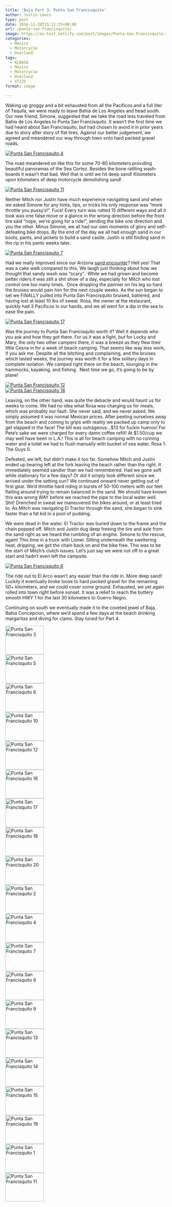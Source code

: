```yaml
---
title: 'Baja Part 3: Punta San Francisquito'
author: Justin Lewis
type: post
date: 2016-11-28T15:11:25+00:00
url: /punta-san-francisquito/
image: https://eu-test.netlify.com/post/images/Punta-San-Francisquito-1.jpg
categories:
  - Mexico
  - Motorcycle
  - Overland
tags:
  - KLR650
  - Mexico
  - Motorcycle
  - Overland
  - XT225
format: image

---
```

Waking up groggy and a bit exhausted from all the Pacificos and a full liter of Tequila, we were ready to leave Bahia de Los Angeles and head south. Our new friend, Simone, suggested that we take the road less traveled from Bahia de Los Angeles to Punta San Francisquito. It wasn’t the first time we had heard about San Francisquito, but had chosen to avoid it in prior years due to story after story of flat tires. Against our better judgement, we agreed and meandered our way through town onto hard packed gravel roads.

<div class="ngg-gallery-singlepic-image " style="">
  <a href="http://www.elevationupgrade.com/wp-content/gallery/punta-san-francisquito/Punta-San-Francisquito-4.jpg"
		     title=""
             data-src="http://www.elevationupgrade.com/wp-content/gallery/punta-san-francisquito/Punta-San-Francisquito-4.jpg"
             data-thumbnail="http://www.elevationupgrade.com/wp-content/gallery/punta-san-francisquito/thumbs/thumbs_Punta-San-Francisquito-4.jpg"
             data-image-id="407"
             data-title="Punta San Francisquito 4"
             data-description=""
             target='_self'
             class="ngg-fancybox" rel="0835718eb49797d37456adf1ea81bbda"> <img class="ngg-singlepic"
             src="http://www.elevationupgrade.com/wp-content/gallery/punta-san-francisquito/dynamic/Punta-San-Francisquito-4.jpg-nggid03407-ngg0dyn-0x0x100-00f0w010c010r110f110r010t010.jpg"
             alt="Punta San Francisquito 4"
             title="Punta San Francisquito 4"
 /> </a>
</div>

The road meandered on like this for some 70-80 kilometers providing beautiful panoramas of the Sea Cortez. Besides the bone rattling wash-boards it wasn’t that bad. Well that is until we hit deep sand! Kilometers upon kilometers of deep motorcycle demolishing sand!

<div class="ngg-gallery-singlepic-image " style="">
  <a href="http://www.elevationupgrade.com/wp-content/gallery/punta-san-francisquito/Punta-San-Francisquito-11.jpg"
		     title=""
             data-src="http://www.elevationupgrade.com/wp-content/gallery/punta-san-francisquito/Punta-San-Francisquito-11.jpg"
             data-thumbnail="http://www.elevationupgrade.com/wp-content/gallery/punta-san-francisquito/thumbs/thumbs_Punta-San-Francisquito-11.jpg"
             data-image-id="416"
             data-title="Punta San Francisquito 11"
             data-description=""
             target='_self'
             class="ngg-fancybox" rel="7f529a83aa63c3ee4d21f4415b00a41b"> <img class="ngg-singlepic"
             src="http://www.elevationupgrade.com/wp-content/gallery/punta-san-francisquito/dynamic/Punta-San-Francisquito-11.jpg-nggid03416-ngg0dyn-0x0x100-00f0w010c010r110f110r010t010.jpg"
             alt="Punta San Francisquito 11"
             title="Punta San Francisquito 11"
 /> </a>
</div>

<!--more-->

Neither Mitch nor Justin have much experience navigating sand and when we asked Simone for any hints, tips, or tricks his only response was “more throttle you pussy’s!”. Fuck! Every turn was rutted 15 different ways and all it took was one false move or a glance in the wrong direction before the front tire said “nope, we’re going for a ride!”, sending the bike one direction and you the other. Minus Simone, we all had our own moments of glory and self-defeating bike drops. By the end of the day we all had enough sand in our boots, pants, and jackets to build a sand castle. Justin is still finding sand in the rip in his pants weeks later.

<div class="ngg-gallery-singlepic-image " style="">
  <a href="http://www.elevationupgrade.com/wp-content/gallery/punta-san-francisquito/Punta-San-Francisquito-7.jpg"
		     title=""
             data-src="http://www.elevationupgrade.com/wp-content/gallery/punta-san-francisquito/Punta-San-Francisquito-7.jpg"
             data-thumbnail="http://www.elevationupgrade.com/wp-content/gallery/punta-san-francisquito/thumbs/thumbs_Punta-San-Francisquito-7.jpg"
             data-image-id="408"
             data-title="Punta San Francisquito 7"
             data-description=""
             target='_self'
             class="ngg-fancybox" rel="32408842fd77d68b64b1eda72e123229"> <img class="ngg-singlepic"
             src="http://www.elevationupgrade.com/wp-content/gallery/punta-san-francisquito/dynamic/Punta-San-Francisquito-7.jpg-nggid03408-ngg0dyn-0x0x100-00f0w010c010r110f110r010t010.jpg"
             alt="Punta San Francisquito 7"
             title="Punta San Francisquito 7"
 /> </a>
</div>

Had we really improved since our Arizona [sand encounter][1]? Hell yes! That was a cake walk compared to this. We laugh just thinking about how we thought that sandy wash was “scary”.  While we had grown and become better riders it was still a shit show of a day, especially for Mitch who lost control one too many times.  Once dropping the pannier on his leg so hard the bruises would pain him for the next couple weeks. As the sun began to set we FINALLY pulled into Punta San Francisquito bruised, battered, and having lost at least 10 lbs of sweat. Rosa, the owner at the restaurant, quickly had 3 Pacificos in our hands, and we all went for a dip in the sea to ease the pain.

<div class="ngg-gallery-singlepic-image " style="">
  <a href="http://www.elevationupgrade.com/wp-content/gallery/punta-san-francisquito/Punta-San-Francisquito-17.jpg"
		     title=""
             data-src="http://www.elevationupgrade.com/wp-content/gallery/punta-san-francisquito/Punta-San-Francisquito-17.jpg"
             data-thumbnail="http://www.elevationupgrade.com/wp-content/gallery/punta-san-francisquito/thumbs/thumbs_Punta-San-Francisquito-17.jpg"
             data-image-id="403"
             data-title="Punta San Francisquito 17"
             data-description=""
             target='_self'
             class="ngg-fancybox" rel="acd2ac801db653187c1a0277983eba0d"> <img class="ngg-singlepic"
             src="http://www.elevationupgrade.com/wp-content/gallery/punta-san-francisquito/dynamic/Punta-San-Francisquito-17.jpg-nggid03403-ngg0dyn-0x0x100-00f0w010c010r110f110r010t010.jpg"
             alt="Punta San Francisquito 17"
             title="Punta San Francisquito 17"
 /> </a>
</div>

Was the journey to Punta San Francisquito worth it? Well it depends who you ask and how they got there. For us it was a fight, but for Locky and Mary, the only two other campers there, it was a breeze as they flew their little Cesna in for a week of beach camping. That seems like way less work, if you ask me. Despite all the bitching and complaining, and the bruises which lasted weeks, the journey was worth it for a few solitary days in complete isolation. We camped right there on the beach, lounging in the hammocks, kayaking, and fishing.  Next time we go, it’s going to be by plane!

<div class="ngg-gallery-singlepic-image " style="">
  <a href="http://www.elevationupgrade.com/wp-content/gallery/punta-san-francisquito/Punta-San-Francisquito-12.jpg"
		     title=""
             data-src="http://www.elevationupgrade.com/wp-content/gallery/punta-san-francisquito/Punta-San-Francisquito-12.jpg"
             data-thumbnail="http://www.elevationupgrade.com/wp-content/gallery/punta-san-francisquito/thumbs/thumbs_Punta-San-Francisquito-12.jpg"
             data-image-id="401"
             data-title="Punta San Francisquito 12"
             data-description=""
             target='_self'
             class="ngg-fancybox" rel="4bfaf26ed43506c6e088e69e3184960c"> <img class="ngg-singlepic"
             src="http://www.elevationupgrade.com/wp-content/gallery/punta-san-francisquito/dynamic/Punta-San-Francisquito-12.jpg-nggid03401-ngg0dyn-0x0x100-00f0w010c010r110f110r010t010.jpg"
             alt="Punta San Francisquito 12"
             title="Punta San Francisquito 12"
 /> </a>
</div>

<div class="ngg-gallery-singlepic-image " style="">
  <a href="http://www.elevationupgrade.com/wp-content/gallery/punta-san-francisquito/Punta-San-Francisquito-18.jpg"
		     title=""
             data-src="http://www.elevationupgrade.com/wp-content/gallery/punta-san-francisquito/Punta-San-Francisquito-18.jpg"
             data-thumbnail="http://www.elevationupgrade.com/wp-content/gallery/punta-san-francisquito/thumbs/thumbs_Punta-San-Francisquito-18.jpg"
             data-image-id="404"
             data-title="Punta San Francisquito 18"
             data-description=""
             target='_self'
             class="ngg-fancybox" rel="6104b7a9bb6973549fb212f6553601ef"> <img class="ngg-singlepic"
             src="http://www.elevationupgrade.com/wp-content/gallery/punta-san-francisquito/dynamic/Punta-San-Francisquito-18.jpg-nggid03404-ngg0dyn-0x0x100-00f0w010c010r110f110r010t010.jpg"
             alt="Punta San Francisquito 18"
             title="Punta San Francisquito 18"
 /> </a>
</div>

Leaving, on the other hand, was quite the debacle and would haunt us for weeks to come. We had no idea what Rosa was charging us for meals, which was probably our fault. She never said, and we never asked. We simply assumed it was normal Mexican prices. After peeling ourselves away from the beach and coming to grips with reality we packed up camp only to get slapped in the face! The bill was outrageous…$13 for fuckin huevos! For Pete’s sake we were charged for every damn coffee refill! At $1.50/cup we may well have been in L.A.! This is all for beach camping with no running water and a toilet we had to flush manually with bucket of sea water. Rosa 1: The Guys 0.

Defeated, we left, but didn’t make it too far. Somehow Mitch and Justin ended up bearing left at the fork leaving the beach rather than the right. It immediately seemed sandier than we had remembered. Had we gone soft while stationary for a few days? Or did it simply look different since we arrived under the setting sun? We continued onward never getting out of first gear. We’d throttle hard riding in bursts of 50-100 meters with our feet flailing around trying to remain balanced in the sand. We should have known this was wrong WAY before we reached the pipe to the local water well. Shit! Drenched in sweat we maneuvered the bikes around, or at least tried to. As Mitch was navigating El Tractor through the sand, she began to sink faster than a fat kid in a pool of pudding.

We were dead in the water. El Tractor was buried down to the frame and the chain popped off. Mitch and Justin dug deep freeing the tire and axle from the sand right as we heard the rumbling of an engine. Simone to the rescue, again! This time in a truck with Lionel. Sitting underneath the sweltering heat, dripping, we got the chain back on and the bike free. This was to be the start of Mitch’s clutch issues. Let’s just say we were not off to a great start and hadn’t even left the campsite.

<div class="ngg-gallery-singlepic-image " style="">
  <a href="http://www.elevationupgrade.com/wp-content/gallery/punta-san-francisquito/Punta-San-Francisquito-6.jpg"
		     title=""
             data-src="http://www.elevationupgrade.com/wp-content/gallery/punta-san-francisquito/Punta-San-Francisquito-6.jpg"
             data-thumbnail="http://www.elevationupgrade.com/wp-content/gallery/punta-san-francisquito/thumbs/thumbs_Punta-San-Francisquito-6.jpg"
             data-image-id="399"
             data-title="Punta San Francisquito 6"
             data-description=""
             target='_self'
             class="ngg-fancybox" rel="efeec99ac538f8c6eeffddb02c10ba21"> <img class="ngg-singlepic"
             src="http://www.elevationupgrade.com/wp-content/gallery/punta-san-francisquito/dynamic/Punta-San-Francisquito-6.jpg-nggid03399-ngg0dyn-0x0x100-00f0w010c010r110f110r010t010.jpg"
             alt="Punta San Francisquito 6"
             title="Punta San Francisquito 6"
 /> </a>
</div>

The ride out to El Arco wasn’t any easier than the ride in. More deep sand! Luckily it eventually broke loose to hard packed gravel for the remaining 50+ kilometers, and we could cover some ground. Exhausted, we yet again rolled into town right before sunset. It was a relief to reach the buttery smooth HWY 1 for the last 30 kilometers to Guerro Negro.

Continuing on south we eventually made it to the coveted jewel of Baja, Bahia Concepcion, where we&#8217;d spend a few days at the beach drinking margaritas and diving for clams. Stay tuned for Part 4.

<div
	class="ngg-galleryoverview ngg-ajax-pagination-none"
	id="ngg-gallery-1437-1">
  <!-- Thumbnails -->
  
  <div id="ngg-image-0" class="ngg-gallery-thumbnail-box" >
    <div class="ngg-gallery-thumbnail">
      <a href="http://www.elevationupgrade.com/wp-content/gallery/punta-san-francisquito/Punta-San-Francisquito-3.jpg"
               title=""
               data-src="http://www.elevationupgrade.com/wp-content/gallery/punta-san-francisquito/Punta-San-Francisquito-3.jpg"
               data-thumbnail="http://www.elevationupgrade.com/wp-content/gallery/punta-san-francisquito/thumbs/thumbs_Punta-San-Francisquito-3.jpg"
               data-image-id="397"
               data-title="Punta San Francisquito 3"
               data-description=""
               data-image-slug="punta-san-francisquito-3-4"
               class="ngg-fancybox" rel="1437"> <img
                    title="Punta San Francisquito 3"
                    alt="Punta San Francisquito 3"
                    src="http://www.elevationupgrade.com/wp-content/gallery/punta-san-francisquito/thumbs/thumbs_Punta-San-Francisquito-3.jpg"
                    width="120"
                    height="90"
                    style="max-width:100%;"
 /> </a>
    </div>
  </div>
  
  <div id="ngg-image-1" class="ngg-gallery-thumbnail-box" >
    <div class="ngg-gallery-thumbnail">
      <a href="http://www.elevationupgrade.com/wp-content/gallery/punta-san-francisquito/Punta-San-Francisquito-5.jpg"
               title=""
               data-src="http://www.elevationupgrade.com/wp-content/gallery/punta-san-francisquito/Punta-San-Francisquito-5.jpg"
               data-thumbnail="http://www.elevationupgrade.com/wp-content/gallery/punta-san-francisquito/thumbs/thumbs_Punta-San-Francisquito-5.jpg"
               data-image-id="398"
               data-title="Punta San Francisquito 5"
               data-description=""
               data-image-slug="punta-san-francisquito-5-4"
               class="ngg-fancybox" rel="1437"> <img
                    title="Punta San Francisquito 5"
                    alt="Punta San Francisquito 5"
                    src="http://www.elevationupgrade.com/wp-content/gallery/punta-san-francisquito/thumbs/thumbs_Punta-San-Francisquito-5.jpg"
                    width="120"
                    height="90"
                    style="max-width:100%;"
 /> </a>
    </div>
  </div>
  
  <div id="ngg-image-2" class="ngg-gallery-thumbnail-box" >
    <div class="ngg-gallery-thumbnail">
      <a href="http://www.elevationupgrade.com/wp-content/gallery/punta-san-francisquito/Punta-San-Francisquito-6.jpg"
               title=""
               data-src="http://www.elevationupgrade.com/wp-content/gallery/punta-san-francisquito/Punta-San-Francisquito-6.jpg"
               data-thumbnail="http://www.elevationupgrade.com/wp-content/gallery/punta-san-francisquito/thumbs/thumbs_Punta-San-Francisquito-6.jpg"
               data-image-id="399"
               data-title="Punta San Francisquito 6"
               data-description=""
               data-image-slug="punta-san-francisquito-6-4"
               class="ngg-fancybox" rel="1437"> <img
                    title="Punta San Francisquito 6"
                    alt="Punta San Francisquito 6"
                    src="http://www.elevationupgrade.com/wp-content/gallery/punta-san-francisquito/thumbs/thumbs_Punta-San-Francisquito-6.jpg"
                    width="120"
                    height="90"
                    style="max-width:100%;"
 /> </a>
    </div>
  </div>
  
  <div id="ngg-image-3" class="ngg-gallery-thumbnail-box" >
    <div class="ngg-gallery-thumbnail">
      <a href="http://www.elevationupgrade.com/wp-content/gallery/punta-san-francisquito/Punta-San-Francisquito-10.jpg"
               title=""
               data-src="http://www.elevationupgrade.com/wp-content/gallery/punta-san-francisquito/Punta-San-Francisquito-10.jpg"
               data-thumbnail="http://www.elevationupgrade.com/wp-content/gallery/punta-san-francisquito/thumbs/thumbs_Punta-San-Francisquito-10.jpg"
               data-image-id="400"
               data-title="Punta San Francisquito 10"
               data-description=""
               data-image-slug="punta-san-francisquito-10-4"
               class="ngg-fancybox" rel="1437"> <img
                    title="Punta San Francisquito 10"
                    alt="Punta San Francisquito 10"
                    src="http://www.elevationupgrade.com/wp-content/gallery/punta-san-francisquito/thumbs/thumbs_Punta-San-Francisquito-10.jpg"
                    width="120"
                    height="90"
                    style="max-width:100%;"
 /> </a>
    </div>
  </div>
  
  <div id="ngg-image-4" class="ngg-gallery-thumbnail-box" >
    <div class="ngg-gallery-thumbnail">
      <a href="http://www.elevationupgrade.com/wp-content/gallery/punta-san-francisquito/Punta-San-Francisquito-12.jpg"
               title=""
               data-src="http://www.elevationupgrade.com/wp-content/gallery/punta-san-francisquito/Punta-San-Francisquito-12.jpg"
               data-thumbnail="http://www.elevationupgrade.com/wp-content/gallery/punta-san-francisquito/thumbs/thumbs_Punta-San-Francisquito-12.jpg"
               data-image-id="401"
               data-title="Punta San Francisquito 12"
               data-description=""
               data-image-slug="punta-san-francisquito-12-4"
               class="ngg-fancybox" rel="1437"> <img
                    title="Punta San Francisquito 12"
                    alt="Punta San Francisquito 12"
                    src="http://www.elevationupgrade.com/wp-content/gallery/punta-san-francisquito/thumbs/thumbs_Punta-San-Francisquito-12.jpg"
                    width="120"
                    height="90"
                    style="max-width:100%;"
 /> </a>
    </div>
  </div>
  
  <div id="ngg-image-5" class="ngg-gallery-thumbnail-box" >
    <div class="ngg-gallery-thumbnail">
      <a href="http://www.elevationupgrade.com/wp-content/gallery/punta-san-francisquito/Punta-San-Francisquito-16.jpg"
               title=""
               data-src="http://www.elevationupgrade.com/wp-content/gallery/punta-san-francisquito/Punta-San-Francisquito-16.jpg"
               data-thumbnail="http://www.elevationupgrade.com/wp-content/gallery/punta-san-francisquito/thumbs/thumbs_Punta-San-Francisquito-16.jpg"
               data-image-id="402"
               data-title="Punta San Francisquito 16"
               data-description=""
               data-image-slug="punta-san-francisquito-16-4"
               class="ngg-fancybox" rel="1437"> <img
                    title="Punta San Francisquito 16"
                    alt="Punta San Francisquito 16"
                    src="http://www.elevationupgrade.com/wp-content/gallery/punta-san-francisquito/thumbs/thumbs_Punta-San-Francisquito-16.jpg"
                    width="120"
                    height="90"
                    style="max-width:100%;"
 /> </a>
    </div>
  </div>
  
  <div id="ngg-image-6" class="ngg-gallery-thumbnail-box" >
    <div class="ngg-gallery-thumbnail">
      <a href="http://www.elevationupgrade.com/wp-content/gallery/punta-san-francisquito/Punta-San-Francisquito-17.jpg"
               title=""
               data-src="http://www.elevationupgrade.com/wp-content/gallery/punta-san-francisquito/Punta-San-Francisquito-17.jpg"
               data-thumbnail="http://www.elevationupgrade.com/wp-content/gallery/punta-san-francisquito/thumbs/thumbs_Punta-San-Francisquito-17.jpg"
               data-image-id="403"
               data-title="Punta San Francisquito 17"
               data-description=""
               data-image-slug="punta-san-francisquito-17-4"
               class="ngg-fancybox" rel="1437"> <img
                    title="Punta San Francisquito 17"
                    alt="Punta San Francisquito 17"
                    src="http://www.elevationupgrade.com/wp-content/gallery/punta-san-francisquito/thumbs/thumbs_Punta-San-Francisquito-17.jpg"
                    width="120"
                    height="90"
                    style="max-width:100%;"
 /> </a>
    </div>
  </div>
  
  <div id="ngg-image-7" class="ngg-gallery-thumbnail-box" >
    <div class="ngg-gallery-thumbnail">
      <a href="http://www.elevationupgrade.com/wp-content/gallery/punta-san-francisquito/Punta-San-Francisquito-18.jpg"
               title=""
               data-src="http://www.elevationupgrade.com/wp-content/gallery/punta-san-francisquito/Punta-San-Francisquito-18.jpg"
               data-thumbnail="http://www.elevationupgrade.com/wp-content/gallery/punta-san-francisquito/thumbs/thumbs_Punta-San-Francisquito-18.jpg"
               data-image-id="404"
               data-title="Punta San Francisquito 18"
               data-description=""
               data-image-slug="punta-san-francisquito-18-4"
               class="ngg-fancybox" rel="1437"> <img
                    title="Punta San Francisquito 18"
                    alt="Punta San Francisquito 18"
                    src="http://www.elevationupgrade.com/wp-content/gallery/punta-san-francisquito/thumbs/thumbs_Punta-San-Francisquito-18.jpg"
                    width="120"
                    height="90"
                    style="max-width:100%;"
 /> </a>
    </div>
  </div>
  
  <div id="ngg-image-8" class="ngg-gallery-thumbnail-box" >
    <div class="ngg-gallery-thumbnail">
      <a href="http://www.elevationupgrade.com/wp-content/gallery/punta-san-francisquito/Punta-San-Francisquito-20.jpg"
               title=""
               data-src="http://www.elevationupgrade.com/wp-content/gallery/punta-san-francisquito/Punta-San-Francisquito-20.jpg"
               data-thumbnail="http://www.elevationupgrade.com/wp-content/gallery/punta-san-francisquito/thumbs/thumbs_Punta-San-Francisquito-20.jpg"
               data-image-id="405"
               data-title="Punta San Francisquito 20"
               data-description=""
               data-image-slug="punta-san-francisquito-20-4"
               class="ngg-fancybox" rel="1437"> <img
                    title="Punta San Francisquito 20"
                    alt="Punta San Francisquito 20"
                    src="http://www.elevationupgrade.com/wp-content/gallery/punta-san-francisquito/thumbs/thumbs_Punta-San-Francisquito-20.jpg"
                    width="120"
                    height="90"
                    style="max-width:100%;"
 /> </a>
    </div>
  </div>
  
  <div id="ngg-image-9" class="ngg-gallery-thumbnail-box" >
    <div class="ngg-gallery-thumbnail">
      <a href="http://www.elevationupgrade.com/wp-content/gallery/punta-san-francisquito/Punta-San-Francisquito-2.jpg"
               title=""
               data-src="http://www.elevationupgrade.com/wp-content/gallery/punta-san-francisquito/Punta-San-Francisquito-2.jpg"
               data-thumbnail="http://www.elevationupgrade.com/wp-content/gallery/punta-san-francisquito/thumbs/thumbs_Punta-San-Francisquito-2.jpg"
               data-image-id="406"
               data-title="Punta San Francisquito 2"
               data-description=""
               data-image-slug="punta-san-francisquito-2-4"
               class="ngg-fancybox" rel="1437"> <img
                    title="Punta San Francisquito 2"
                    alt="Punta San Francisquito 2"
                    src="http://www.elevationupgrade.com/wp-content/gallery/punta-san-francisquito/thumbs/thumbs_Punta-San-Francisquito-2.jpg"
                    width="120"
                    height="90"
                    style="max-width:100%;"
 /> </a>
    </div>
  </div>
  
  <div id="ngg-image-10" class="ngg-gallery-thumbnail-box" >
    <div class="ngg-gallery-thumbnail">
      <a href="http://www.elevationupgrade.com/wp-content/gallery/punta-san-francisquito/Punta-San-Francisquito-4.jpg"
               title=""
               data-src="http://www.elevationupgrade.com/wp-content/gallery/punta-san-francisquito/Punta-San-Francisquito-4.jpg"
               data-thumbnail="http://www.elevationupgrade.com/wp-content/gallery/punta-san-francisquito/thumbs/thumbs_Punta-San-Francisquito-4.jpg"
               data-image-id="407"
               data-title="Punta San Francisquito 4"
               data-description=""
               data-image-slug="punta-san-francisquito-4-3"
               class="ngg-fancybox" rel="1437"> <img
                    title="Punta San Francisquito 4"
                    alt="Punta San Francisquito 4"
                    src="http://www.elevationupgrade.com/wp-content/gallery/punta-san-francisquito/thumbs/thumbs_Punta-San-Francisquito-4.jpg"
                    width="120"
                    height="90"
                    style="max-width:100%;"
 /> </a>
    </div>
  </div>
  
  <div id="ngg-image-11" class="ngg-gallery-thumbnail-box" >
    <div class="ngg-gallery-thumbnail">
      <a href="http://www.elevationupgrade.com/wp-content/gallery/punta-san-francisquito/Punta-San-Francisquito-7.jpg"
               title=""
               data-src="http://www.elevationupgrade.com/wp-content/gallery/punta-san-francisquito/Punta-San-Francisquito-7.jpg"
               data-thumbnail="http://www.elevationupgrade.com/wp-content/gallery/punta-san-francisquito/thumbs/thumbs_Punta-San-Francisquito-7.jpg"
               data-image-id="408"
               data-title="Punta San Francisquito 7"
               data-description=""
               data-image-slug="punta-san-francisquito-7-3"
               class="ngg-fancybox" rel="1437"> <img
                    title="Punta San Francisquito 7"
                    alt="Punta San Francisquito 7"
                    src="http://www.elevationupgrade.com/wp-content/gallery/punta-san-francisquito/thumbs/thumbs_Punta-San-Francisquito-7.jpg"
                    width="120"
                    height="90"
                    style="max-width:100%;"
 /> </a>
    </div>
  </div>
  
  <div id="ngg-image-12" class="ngg-gallery-thumbnail-box" >
    <div class="ngg-gallery-thumbnail">
      <a href="http://www.elevationupgrade.com/wp-content/gallery/punta-san-francisquito/Punta-San-Francisquito-8.jpg"
               title=""
               data-src="http://www.elevationupgrade.com/wp-content/gallery/punta-san-francisquito/Punta-San-Francisquito-8.jpg"
               data-thumbnail="http://www.elevationupgrade.com/wp-content/gallery/punta-san-francisquito/thumbs/thumbs_Punta-San-Francisquito-8.jpg"
               data-image-id="409"
               data-title="Punta San Francisquito 8"
               data-description=""
               data-image-slug="punta-san-francisquito-8-3"
               class="ngg-fancybox" rel="1437"> <img
                    title="Punta San Francisquito 8"
                    alt="Punta San Francisquito 8"
                    src="http://www.elevationupgrade.com/wp-content/gallery/punta-san-francisquito/thumbs/thumbs_Punta-San-Francisquito-8.jpg"
                    width="120"
                    height="90"
                    style="max-width:100%;"
 /> </a>
    </div>
  </div>
  
  <div id="ngg-image-13" class="ngg-gallery-thumbnail-box" >
    <div class="ngg-gallery-thumbnail">
      <a href="http://www.elevationupgrade.com/wp-content/gallery/punta-san-francisquito/Punta-San-Francisquito-9.jpg"
               title=""
               data-src="http://www.elevationupgrade.com/wp-content/gallery/punta-san-francisquito/Punta-San-Francisquito-9.jpg"
               data-thumbnail="http://www.elevationupgrade.com/wp-content/gallery/punta-san-francisquito/thumbs/thumbs_Punta-San-Francisquito-9.jpg"
               data-image-id="410"
               data-title="Punta San Francisquito 9"
               data-description=""
               data-image-slug="punta-san-francisquito-9-3"
               class="ngg-fancybox" rel="1437"> <img
                    title="Punta San Francisquito 9"
                    alt="Punta San Francisquito 9"
                    src="http://www.elevationupgrade.com/wp-content/gallery/punta-san-francisquito/thumbs/thumbs_Punta-San-Francisquito-9.jpg"
                    width="120"
                    height="90"
                    style="max-width:100%;"
 /> </a>
    </div>
  </div>
  
  <div id="ngg-image-14" class="ngg-gallery-thumbnail-box" >
    <div class="ngg-gallery-thumbnail">
      <a href="http://www.elevationupgrade.com/wp-content/gallery/punta-san-francisquito/Punta-San-Francisquito-13.jpg"
               title=""
               data-src="http://www.elevationupgrade.com/wp-content/gallery/punta-san-francisquito/Punta-San-Francisquito-13.jpg"
               data-thumbnail="http://www.elevationupgrade.com/wp-content/gallery/punta-san-francisquito/thumbs/thumbs_Punta-San-Francisquito-13.jpg"
               data-image-id="411"
               data-title="Punta San Francisquito 13"
               data-description=""
               data-image-slug="punta-san-francisquito-13-3"
               class="ngg-fancybox" rel="1437"> <img
                    title="Punta San Francisquito 13"
                    alt="Punta San Francisquito 13"
                    src="http://www.elevationupgrade.com/wp-content/gallery/punta-san-francisquito/thumbs/thumbs_Punta-San-Francisquito-13.jpg"
                    width="120"
                    height="90"
                    style="max-width:100%;"
 /> </a>
    </div>
  </div>
  
  <div id="ngg-image-15" class="ngg-gallery-thumbnail-box" >
    <div class="ngg-gallery-thumbnail">
      <a href="http://www.elevationupgrade.com/wp-content/gallery/punta-san-francisquito/Punta-San-Francisquito-14.jpg"
               title=""
               data-src="http://www.elevationupgrade.com/wp-content/gallery/punta-san-francisquito/Punta-San-Francisquito-14.jpg"
               data-thumbnail="http://www.elevationupgrade.com/wp-content/gallery/punta-san-francisquito/thumbs/thumbs_Punta-San-Francisquito-14.jpg"
               data-image-id="412"
               data-title="Punta San Francisquito 14"
               data-description=""
               data-image-slug="punta-san-francisquito-14-3"
               class="ngg-fancybox" rel="1437"> <img
                    title="Punta San Francisquito 14"
                    alt="Punta San Francisquito 14"
                    src="http://www.elevationupgrade.com/wp-content/gallery/punta-san-francisquito/thumbs/thumbs_Punta-San-Francisquito-14.jpg"
                    width="120"
                    height="90"
                    style="max-width:100%;"
 /> </a>
    </div>
  </div>
  
  <div id="ngg-image-16" class="ngg-gallery-thumbnail-box" >
    <div class="ngg-gallery-thumbnail">
      <a href="http://www.elevationupgrade.com/wp-content/gallery/punta-san-francisquito/Punta-San-Francisquito-15.jpg"
               title=""
               data-src="http://www.elevationupgrade.com/wp-content/gallery/punta-san-francisquito/Punta-San-Francisquito-15.jpg"
               data-thumbnail="http://www.elevationupgrade.com/wp-content/gallery/punta-san-francisquito/thumbs/thumbs_Punta-San-Francisquito-15.jpg"
               data-image-id="413"
               data-title="Punta San Francisquito 15"
               data-description=""
               data-image-slug="punta-san-francisquito-15-3"
               class="ngg-fancybox" rel="1437"> <img
                    title="Punta San Francisquito 15"
                    alt="Punta San Francisquito 15"
                    src="http://www.elevationupgrade.com/wp-content/gallery/punta-san-francisquito/thumbs/thumbs_Punta-San-Francisquito-15.jpg"
                    width="120"
                    height="90"
                    style="max-width:100%;"
 /> </a>
    </div>
  </div>
  
  <div id="ngg-image-17" class="ngg-gallery-thumbnail-box" >
    <div class="ngg-gallery-thumbnail">
      <a href="http://www.elevationupgrade.com/wp-content/gallery/punta-san-francisquito/Punta-San-Francisquito-19.jpg"
               title=""
               data-src="http://www.elevationupgrade.com/wp-content/gallery/punta-san-francisquito/Punta-San-Francisquito-19.jpg"
               data-thumbnail="http://www.elevationupgrade.com/wp-content/gallery/punta-san-francisquito/thumbs/thumbs_Punta-San-Francisquito-19.jpg"
               data-image-id="414"
               data-title="Punta San Francisquito 19"
               data-description=""
               data-image-slug="punta-san-francisquito-19-3"
               class="ngg-fancybox" rel="1437"> <img
                    title="Punta San Francisquito 19"
                    alt="Punta San Francisquito 19"
                    src="http://www.elevationupgrade.com/wp-content/gallery/punta-san-francisquito/thumbs/thumbs_Punta-San-Francisquito-19.jpg"
                    width="120"
                    height="90"
                    style="max-width:100%;"
 /> </a>
    </div>
  </div>
  
  <div id="ngg-image-18" class="ngg-gallery-thumbnail-box" >
    <div class="ngg-gallery-thumbnail">
      <a href="http://www.elevationupgrade.com/wp-content/gallery/punta-san-francisquito/Punta-San-Francisquito-1.jpg"
               title=""
               data-src="http://www.elevationupgrade.com/wp-content/gallery/punta-san-francisquito/Punta-San-Francisquito-1.jpg"
               data-thumbnail="http://www.elevationupgrade.com/wp-content/gallery/punta-san-francisquito/thumbs/thumbs_Punta-San-Francisquito-1.jpg"
               data-image-id="415"
               data-title="Punta San Francisquito 1"
               data-description=""
               data-image-slug="punta-san-francisquito-1-3"
               class="ngg-fancybox" rel="1437"> <img
                    title="Punta San Francisquito 1"
                    alt="Punta San Francisquito 1"
                    src="http://www.elevationupgrade.com/wp-content/gallery/punta-san-francisquito/thumbs/thumbs_Punta-San-Francisquito-1.jpg"
                    width="120"
                    height="90"
                    style="max-width:100%;"
 /> </a>
    </div>
  </div>
  
  <div id="ngg-image-19" class="ngg-gallery-thumbnail-box" >
    <div class="ngg-gallery-thumbnail">
      <a href="http://www.elevationupgrade.com/wp-content/gallery/punta-san-francisquito/Punta-San-Francisquito-11.jpg"
               title=""
               data-src="http://www.elevationupgrade.com/wp-content/gallery/punta-san-francisquito/Punta-San-Francisquito-11.jpg"
               data-thumbnail="http://www.elevationupgrade.com/wp-content/gallery/punta-san-francisquito/thumbs/thumbs_Punta-San-Francisquito-11.jpg"
               data-image-id="416"
               data-title="Punta San Francisquito 11"
               data-description=""
               data-image-slug="punta-san-francisquito-11-3"
               class="ngg-fancybox" rel="1437"> <img
                    title="Punta San Francisquito 11"
                    alt="Punta San Francisquito 11"
                    src="http://www.elevationupgrade.com/wp-content/gallery/punta-san-francisquito/thumbs/thumbs_Punta-San-Francisquito-11.jpg"
                    width="120"
                    height="90"
                    style="max-width:100%;"
 /> </a>
    </div>
  </div>
  
  <!-- Pagination -->
  
  <div class='ngg-clear'>
  </div>
</div>

 [1]: http://www.elevationupgrade.com/overland-motorcycle-trip-southwest-united-states-part-2/